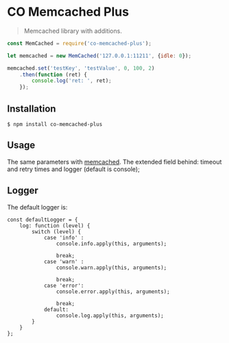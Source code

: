 # CO Memcached Plus

> Memcached library with additions.

```javascript
const MemCached = require('co-memcached-plus');

let memcached = new MemCached('127.0.0.1:11211', {idle: 0});

memcached.set('testKey', 'testValue', 0, 100, 2)
    .then(function (ret) {
        console.log('ret: ', ret);
    });
```

## Installation

```shell
$ npm install co-memcached-plus
```

## Usage

The same parameters with [memcached](https://www.npmjs.com/package/memcached).
The extended field behind: timeout and retry times and logger (default is console);

## Logger

The default logger is:

```
const defaultLogger = {
    log: function (level) {
        switch (level) {
            case 'info' :
                console.info.apply(this, arguments);

                break;
            case 'warn' :
                console.warn.apply(this, arguments);

                break;
            case 'error':
                console.error.apply(this, arguments);

                break;
            default:
                console.log.apply(this, arguments);
        }
    }
};
```